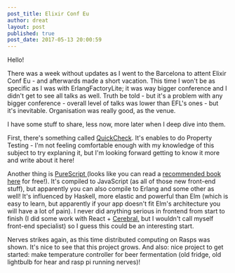 ```yaml
---
post_title: Elixir Conf Eu
author: dreat
layout: post
published: true
post_date: 2017-05-13 20:00:59
---
```

Hello!

There was a week without updates as I went to the Barcelona to attent Elixir Conf Eu - and afterwards made a short vacation. This time I won't be as specific as I was with ErlangFactoryLite; it was way bigger conference and I didn't get to see all talks as well. Truth be told - but it's a problem with any bigger conference - overall level of talks was lower than EFL's ones - but it's inevitable. Organisation was really good, as the venue.

I have some stuff to share, less now, more later when I deep dive into them.

First, there's something called <a href="https://github.com/parroty/excheck" target="_blank" rel="noopener noreferrer">QuickCheck</a>. It's enables to do Property Testing - I'm not feeling comfortable enough with my knowledge of this subject to try explaning it, but I'm looking forward getting to know it more and write about it here!

Another thing is <a href="https://www.purescript.org/" target="_blank" rel="noopener noreferrer">PureScript </a>(looks like you can read a <a href="https://leanpub.com/purescript/read" target="_blank" rel="noopener noreferrer">recommended book here</a> for free!). It's compiled to JavaScript (as all of those new front-end stuff), but apparently you can also compile to Erlang and some other as well! It's influenced by Haskell, more elastic and powerful than Elm (which is easy to learn, but apparently if your app doesn't fit Elm's architecture you will have a lot of pain). I never did anything serious in frontend from start to finish (I did some work with React + <a href="http://cerebraljs.com/docs/get_started/" target="_blank" rel="noopener noreferrer">Cerebral,</a> but I wouldn't call myself front-end specialist) so I guess this could be an interesting start.

Nerves strikes again, as this time distributed computing on Rasps was shown. It's nice to see that this project grows. And also: nice project to get started: make temperature controller for beer fermentation (old fridge, old lightbulb for hear and rasp pi running nerves)!

&nbsp;
